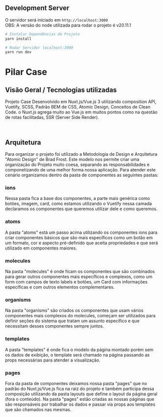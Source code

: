 ## Development Server

O servidor será iniciado em `http://localhost:3000`
<br >
OBS: A versão do node utilizada para rodar o projeto é v20.11.1

```bash
# Instalar Dependências do Projeto
yarn install

# Rodar Servidor localhost:3000
yarn run dev

```

# Pilar Case

## Visão Geral / Tecnologias utilizadas
Projeto Case Desenvolvido em Nuxt.js/Vue.js 3 utilizando composition API, Vuetify, SCSS, Padrão BEM de CSS, Atomic Design, Conceitos de Clean Code. o Nuxt.js agrega muito ao Vue.js em muitos pontos como na questão de rotas facilitadas, SSR (Server Side Render).

<br>

## Arquitetura
Para organizar o projeto foi utilizado a Metodologia de Design e Arquitetura "Atomic Design" de Brad Frost.
Este modelo nos permite criar uma organização do Projeto muito coesa, separando as responsabilidades e componetizando
de uma melhor forma nossa aplicação.
Para atender este cenário organizamos dentro da pasta de componentes as seguintes pastas:

### ions
Nessa pasta fica a base dos componentes, a parte mais genérica como botões, imagem, card, como estamos utilizando o Vuetify
nessa camada declaramos os componentes que queremos utilizar dele e como queremos.

### atoms
A pasta "atoms" está um passo acima utilizando os componentes ions para criar componentes básicos que são mais específicos como 
um botão em um formato, cor e aspecto pré-definido que aceita propriedades e que será utilizado em componentes maiores.
### molecules

Na pasta "molecules" é onde ficam os componentes que são combinados para gerar outros componentes mais específicos e complexos,
como um form com campos de texto labels e botões, um Card com informações específicas e com outros elementos complementares.
### organisms

Na pasta "organisms" são criados os componentes que usam vários componentes mais complexos do molecules, começam ser utilizados
para definir seções do sistema que tratam um assunto específico e que necessitam desses componentes sempre juntos.
### templates

A pasta "templates" é onde fica o modelo da página montado porém sem os dados de exibição, o template será chamado na página passando as props necessárias para atender a visualização.

### pages
Fora da pasta de componentes deixamos nossa pasta "pages" que no padrão do Nuxt.js/Vue.js fica na raiz do projeto e também participa dessa composição utilizando da pasta layouts que define o layout da página geral (fora o conteúdo).
Na pasta "pages" estão criadas as nossas páginas que são responsáveis por trabalhar os dados e passar
via props aos templates que são chamados nas mesmas.





